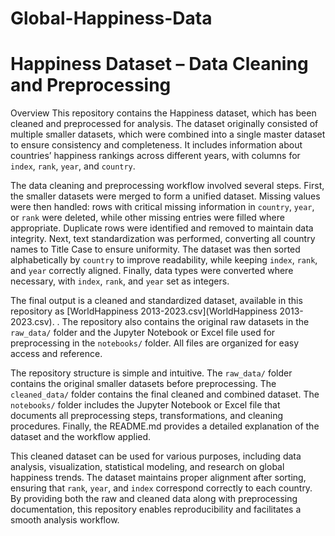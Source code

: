 # Global-Happiness-Data
# Happiness Dataset – Data Cleaning and Preprocessing

 Overview
This repository contains the Happiness dataset, which has been cleaned and preprocessed for analysis. The dataset originally consisted of multiple smaller datasets, which were combined into a single master dataset to ensure consistency and completeness. It includes information about countries’ happiness rankings across different years, with columns for `index`, `rank`, `year`, and `country`.

The data cleaning and preprocessing workflow involved several steps. First, the smaller datasets were merged to form a unified dataset. Missing values were then handled: rows with critical missing information in `country`, `year`, or `rank` were deleted, while other missing entries were filled where appropriate. Duplicate rows were identified and removed to maintain data integrity. Next, text standardization was performed, converting all country names to Title Case to ensure uniformity. The dataset was then sorted alphabetically by `country` to improve readability, while keeping `index`, `rank`, and `year` correctly aligned. Finally, data types were converted where necessary, with `index`, `rank`, and `year` set as integers.

The final output is a cleaned and standardized dataset, available in this repository as [WorldHappiness 2013-2023.csv](WorldHappiness 2013-2023.csv).
. The repository also contains the original raw datasets in the `raw_data/` folder and the Jupyter Notebook or Excel file used for preprocessing in the `notebooks/` folder. All files are organized for easy access and reference.

The repository structure is simple and intuitive. The `raw_data/` folder contains the original smaller datasets before preprocessing. The `cleaned_data/` folder contains the final cleaned and combined dataset. The `notebooks/` folder includes the Jupyter Notebook or Excel file that documents all preprocessing steps, transformations, and cleaning procedures. Finally, the README.md provides a detailed explanation of the dataset and the workflow applied.

This cleaned dataset can be used for various purposes, including data analysis, visualization, statistical modeling, and research on global happiness trends. The dataset maintains proper alignment after sorting, ensuring that `rank`, `year`, and `index` correspond correctly to each country. By providing both the raw and cleaned data along with preprocessing documentation, this repository enables reproducibility and facilitates a smooth analysis workflow.

